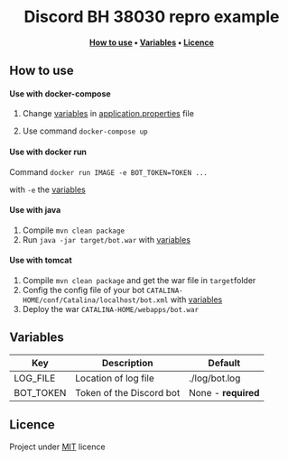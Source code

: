 
<h1 align="center">
  <br>
Discord BH 38030 repro example
  <br>
</h1>
<h4 align="center">

<p align="center">
  <a href="#how-to-use">How to use</a> •
  <a href="#variables">Variables</a> •
  <a href="#licence">Licence</a> 
</p>

## How to use
#### Use with docker-compose
1. Change <a href="#variables">variables</a> in [application.properties](https://github.com/FontanyLegall-Brandon/discord-java-docker-bot/blob/master/src/main/resources/application.properties) file

2. Use command `docker-compose up`

#### Use with docker run
Command 
`docker run IMAGE -e BOT_TOKEN=TOKEN ...` 

with `-e` the <a href="#variables">variables</a>

#### Use with java
1. Compile `mvn clean package`
2. Run `java -jar target/bot.war` with <a href="#variables">variables</a>

#### Use with tomcat
1. Compile `mvn clean package` and get the war file in `target`folder
2. Config the config file of your bot `CATALINA-HOME/conf/Catalina/localhost/bot.xml` with <a href="#variables">variables</a>
3. Deploy the war `CATALINA-HOME/webapps/bot.war`

## Variables

| Key | Description | Default |
|--|--|--|
| LOG_FILE | Location of log file | ./log/bot.log |
| BOT_TOKEN | Token of the Discord bot | None - **required** |

## Licence

Project under [MIT](https://github.com/brandonfl/discord-bh-38030/blob/master/LICENSE) licence
